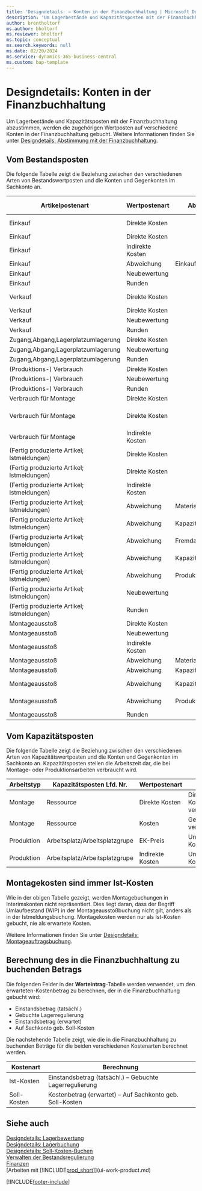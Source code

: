 ```yaml
---
title: 'Designdetails: – Konten in der Finanzbuchhaltung | Microsoft Docs'
description: 'Um Lagerbestände und Kapazitätsposten mit der Finanzbuchhaltung abzustimmen, werden die zugehörigen Wertposten auf verschiedene Konten in der Finanzbuchhaltung gebucht.'
author: brentholtorf
ms.author: bholtorf
ms.reviewer: bholtorf
ms.topic: conceptual
ms.search.keywords: null
ms.date: 02/20/2024
ms.service: dynamics-365-business-central
ms.custom: bap-template
---
```

# Designdetails: Konten in der Finanzbuchhaltung

Um Lagerbestände und Kapazitätsposten mit der Finanzbuchhaltung abzustimmen, werden die zugehörigen Wertposten auf verschiedene Konten in der Finanzbuchhaltung gebucht. Weitere Informationen finden Sie unter [Designdetails: Abstimmung mit der Finanzbuchhaltung](design-details-reconciliation-with-the-general-ledger.md).  

## Vom Bestandsposten  

Die folgende Tabelle zeigt die Beziehung zwischen den verschiedenen Arten von Bestandswertposten und die Konten und Gegenkonten im Sachkonto an.  

|**Artikelpostenart**|**Wertpostenart**|**Abweichungsart**|**Soll-Kosten**|**Konto**|**Gegenkonto**|  
|--------------------------------|--------------------------|-----------------------|-----------------------|-----------------|---------------------------|  
|Einkauf|Direkte Kosten||Ja|Lager (Interim)|Lagerzugangskonto (Interim)|  
|Einkauf|Direkte Kosten||Nein|Lagerbest|Direkte Kosten verrechnet|  
|Einkauf|Indirekte Kosten||Nein|Lagerbest|Gemeinkosten verrechnet|  
|Einkauf|Abweichung|Einkauf|Nein|Lagerbest|Einkaufsabweichung|  
|Einkauf|Neubewertung||Nein|Lagerbest|Lagerkorrektur|  
|Einkauf|Runden||Nein|Lagerbest|Lagerkorrektur|  
|Verkauf|Direkte Kosten||Ja|Lager (Interim)|LAGERVERBR (Interim)|  
|Verkauf|Direkte Kosten||Nein|Lagerbest|LAGERVERBR|  
|Verkauf|Neubewertung||Nein|Lagerbest|Lagerkorrektur|  
|Verkauf|Runden||Nein|Lagerbest|Lagerkorrektur|  
|Zugang,Abgang,Lagerplatzumlagerung|Direkte Kosten||Nein|Lagerbest|Lagerkorrektur|  
|Zugang,Abgang,Lagerplatzumlagerung|Neubewertung||Nein|Lagerbest|Lagerkorrektur|  
|Zugang,Abgang,Lagerplatzumlagerung|Runden||Nein|Lagerbest|Lagerkorrektur|  
|(Produktions-) Verbrauch|Direkte Kosten||Nein|Lagerbest|WIP|  
|(Produktions-) Verbrauch|Neubewertung||Nein|Lagerbest|Lagerkorrektur|  
|(Produktions-) Verbrauch|Runden||Nein|Lagerbest|Lagerkorrektur|  
|Verbrauch für Montage|Direkte Kosten||Nein|Lagerbest|Lagerkorrektur|  
|Verbrauch für Montage|Direkte Kosten||Nein|Direkte Kosten verrechnet|Lagerkorrektur|  
|Verbrauch für Montage|Indirekte Kosten||Nein|Gemeinkosten verrechnet|Lagerkorrektur|  
|(Fertig produzierte Artikel; Istmeldungen)|Direkte Kosten||Ja|Lager (Interim)|WIP|  
|(Fertig produzierte Artikel; Istmeldungen)|Direkte Kosten||Nein|Lagerbest|WIP|  
|(Fertig produzierte Artikel; Istmeldungen)|Indirekte Kosten||Nein|Lagerbest|Gemeinkosten verrechnet|  
|(Fertig produzierte Artikel; Istmeldungen)|Abweichung|Material|Nein|Lagerbest|Materialabweichung|  
|(Fertig produzierte Artikel; Istmeldungen)|Abweichung|Kapazität|Nein|Lagerbest|Kapazitätsabweichung|  
|(Fertig produzierte Artikel; Istmeldungen)|Abweichung|Fremdarbeit|Nein|Lagerbest|Fremdarbeitskostenabweichung|  
|(Fertig produzierte Artikel; Istmeldungen)|Abweichung|Kapazitätsgemeinkosten|Nein|Lagerbest|Kap.-Gemeinkostenabweichung|  
|(Fertig produzierte Artikel; Istmeldungen)|Abweichung|Produktionsgemeinkosten|Nein|Lagerbest|Prod.-Gemeinkostenabweichung|  
|(Fertig produzierte Artikel; Istmeldungen)|Neubewertung||Nein|Lagerbest|Lagerkorrektur|  
|(Fertig produzierte Artikel; Istmeldungen)|Runden||Nein|Lagerbest|Lagerkorrektur|  
|Montageausstoß|Direkte Kosten||Nein|Lagerbest|Lagerkorrektur|  
|Montageausstoß|Neubewertung||Nein|Lagerbest|Lagerkorrektur|  
|Montageausstoß|Indirekte Kosten||Nein|Lagerbest|Gemeinkosten verrechnet|  
|Montageausstoß|Abweichung|Material|Nein|Lagerbest|Materialabweichung|  
|Montageausstoß|Abweichung|Kapazität|Nein|Lagerbest|Kapazitätsabweichung|  
|Montageausstoß|Abweichung|Kapazitätsgemeinkosten|Nein|Lagerbest|Kap.-Gemeinkostenabweichung|  
|Montageausstoß|Abweichung|Produktionsgemeinkosten|Nein|Lagerbest|Prod.-Gemeinkostenabweichung|  
|Montageausstoß|Runden||Nein|Lagerbest|Lagerkorrektur|  

## Vom Kapazitätsposten  

 Die folgende Tabelle zeigt die Beziehung zwischen den verschiedenen Arten von Kapazitätswertposten und die Konten und Gegenkonten im Sachkonto an. Kapazitätsposten stellen die Arbeitszeit dar, die bei Montage- oder Produktionsarbeiten verbraucht wird.  

|**Arbeitstyp**|**Kapazitätsposten Lfd. Nr.**|**Wertpostenart**|**Konto**|**Gegenkonto**|  
|-------------------|------------------------------------|--------------------------|-----------------|---------------------------|  
|Montage|Ressource|Direkte Kosten|Direkte Kosten verrechnet|Lagerkorrektur|  
|Montage|Ressource|Kosten|Gemeinkosten verrechnet|Lagerkorrektur|  
|Produktion|Arbeitsplatz/Arbeitsplatzgrupe|EK-Preis|Unf.-Arbeit-Konto|Direkte Kosten verrechnet|  
|Produktion|Arbeitsplatz/Arbeitsplatzgrupe|Indirekte Kosten|Unf.-Arbeit-Konto|Gemeinkosten verrechnet|  

## Montagekosten sind immer Ist-Kosten  

 Wie in der obigen Tabelle gezeigt, werden Montagebuchungen in Interimskonten nicht repräsentiert. Dies liegt daran, dass der Begriff Umlaufbestand (WIP) in der Montageausstoßbuchung nicht gilt, anders als in der Istmeldungsbuchung. Montagekosten werden nur als Ist-Kosten gebucht, nie als erwartete Kosten.  

 Weitere Informationen finden Sie unter [Designdetails: Montageauftragsbuchung](design-details-assembly-order-posting.md).  

## Berechnung des in die Finanzbuchhaltung zu buchenden Betrags  

 Die folgenden Felder in der **Werteintrag**-Tabelle werden verwendet, um den erwarteten-Kostenbetrag zu berechnen, der in die Finanzbuchhaltung gebucht wird:  

- Einstandsbetrag (tatsächl.)  
- Gebuchte Lagerregulierung  
- Einstandsbetrag (erwartet)  
- Auf Sachkonto geb. Soll-Kosten  

Die nachstehende Tabelle zeigt, wie die in die Finanzbuchhaltung zu buchenden Beträge für die beiden verschiedenen Kostenarten berechnet werden.  

|Kostenart|Berechnung|  
|---------------|-----------------|  
|Ist-Kosten|Einstandsbetrag (tatsächl.) – Gebuchte Lagerregulierung|  
|Soll-Kosten|Kostenbetrag (erwartet) – Auf Sachkonto geb. Soll-Kosten|  

## Siehe auch   

[Designdetails: Lagerbewertung](design-details-inventory-costing.md)  
[Designdetails: Lagerbuchung](design-details-inventory-posting.md)  
[Designdetails: Soll-Kosten-Buchen](design-details-expected-cost-posting.md)  
[Verwalten der Bestandsregulierung](finance-manage-inventory-costs.md)  
[Finanzen](finance.md)  
[Arbeiten mit [!INCLUDE[prod_short](includes/prod_short.md)]](ui-work-product.md)  

[!INCLUDE[footer-include](includes/footer-banner.md)]